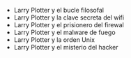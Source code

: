 * Larry Plotter y el bucle filosofal
* Larry Plotter y la clave secreta del wifi
* Larry Plotter y el prisionero del firewal
* Larry Plotter y el malware de fuego
* Larry Plotter y la orden Unix
* Larry Plotter y el misterio del hacker
